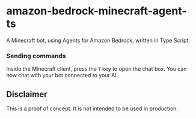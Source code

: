 # amazon-bedrock-minecraft-agent-ts
A Minecraft bot, using Agents for Amazon Bedrock, written in Type Script.

### Sending commands

Inside the Minecraft client, press the `T` key to open the chat box. You can now chat with your bot connected to your AI.

## Disclaimer

This is a proof of concept. It is not intended to be used in production.